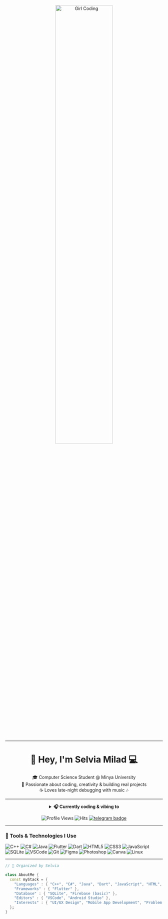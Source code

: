 <div align="center">

<img src="https://i.ibb.co/XXC7J9M/lavender-girl-coding.png" alt="Girl Coding" width="60%"/>  
<br>

---

# 💜 Hey, I'm **Selvia Milad** 💻  
🎓 Computer Science Student @ Minya University  
🌸 Passionate about coding, creativity & building real projects  
☕ Loves late-night debugging with music 🎶  

---

<details>
  <summary><b>🎧 Currently coding & vibing to</b></summary>
  <br>
  <a href="https://open.spotify.com/">
    <img src="https://spotify-readme.sp-xd.vercel.app/api/spotify" alt="Spotify Now Playing" />
  </a>
</details>

![Profile Views](https://komarev.com/ghpvc/?username=Selvia-Milad&style=flat&color=9B59B6&label=PROFILE+VIEWS)
![Hits](https://hits.seeyoufarm.com/api/count/incr/badge.svg?url=https://github.com/Selvia-Milad&count_bg=%23C39BD3&title_bg=%23555555&icon=github.svg&icon_color=%23E7E7E7&title=VISITS&edge_flat=false)
[![telegram badge](https://img.shields.io/badge/Telegram-lavender?style=flat&logo=telegram)](https://t.me/)

</div>

---

### 💫 Tools & Technologies I Use  

![C++](https://img.shields.io/badge/C%2B%2B-6C3483?style=flat&logo=c%2B%2B&logoColor=white)
![C#](https://img.shields.io/badge/C%23-8E44AD?style=flat&logo=c-sharp&logoColor=white)
![Java](https://img.shields.io/badge/Java-A569BD?style=flat&logo=java&logoColor=white)
![Flutter](https://img.shields.io/badge/Flutter-7D3C98?style=flat&logo=flutter&logoColor=white)
![Dart](https://img.shields.io/badge/Dart-BE90D4?style=flat&logo=dart&logoColor=white)
![HTML5](https://img.shields.io/badge/HTML5-E6B0AA?style=flat&logo=html5&logoColor=white)
![CSS3](https://img.shields.io/badge/CSS3-D7BDE2?style=flat&logo=css3&logoColor=white)
![JavaScript](https://img.shields.io/badge/JavaScript-F5EEF8?style=flat&logo=javascript&logoColor=5B2C6F)
![SQLite](https://img.shields.io/badge/SQLite-884EA0?style=flat&logo=sqlite&logoColor=white)
![VSCode](https://img.shields.io/badge/VS_Code-9B59B6?style=flat&logo=visual%20studio%20code&logoColor=white)
![Git](https://img.shields.io/badge/Git-BA68C8?style=flat&logo=git&logoColor=white)
![Figma](https://img.shields.io/badge/Figma-AB47BC?style=flat&logo=figma&logoColor=white)
![Photoshop](https://img.shields.io/badge/Photoshop-B39DDB?style=flat&logo=Adobe%20Photoshop&logoColor=black)
![Canva](https://img.shields.io/badge/Canva-D2B4DE?style=flat&logo=canva&logoColor=white)
![Linux](https://img.shields.io/badge/Linux-DCC6E0?style=flat&logo=linux&logoColor=black)

---

```dart
// 💜 Organized by Selvia

class AboutMe { 
  const myStack = {  
    "Languages" : { "C++", "C#", "Java", "Dart", "JavaScript", "HTML", "CSS" },
    "Frameworks" : { "Flutter" },
    "Database" : { "SQLite", "Firebase (basic)" },
    "Editors" : { "VSCode", "Android Studio" },
    "Interests" : { "UI/UX Design", "Mobile App Development", "Problem Solving" }
  };
}


